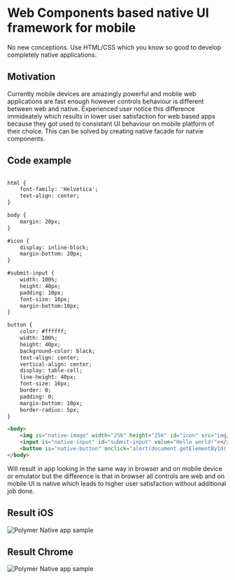 Web Components based native UI framework for mobile
===================================================

No new conceptions. Use HTML/CSS which you know so good to develop completely native applications.

Motivation
----------
Currently mobile devices are amazingly powerful and mobile web applications are fast enough however controls behaviour is different between web and native. Experienced user notice this difference immideately which results in lower user satisfaction for web based apps because they got used to consistant UI behaviour on mobile platform of their choice. This can be solved by creating native facade for natvie components.


Code example
------------

```html

html {
    font-family: 'Helvetica';
    text-align: center;
}

body {
    margin: 20px;
}

#icon {
    display: inline-block;
    margin-bottom: 20px;
}

#submit-input {
    width: 100%;
    height: 40px;
    padding: 10px;
    font-size: 16px;
    margin-bottom:10px;
}

button {
    color: #ffffff;
    width: 100%;
    height: 40px;
    background-color: black;
    text-align: center;
    vertical-align: center;
    display: table-cell;
    line-height: 40px;
    font-size: 16px;
    border: 0;
    padding: 0;
    margin-bottom: 10px;
    border-radius: 5px;
}

<body>
    <img is="native-image" width="256" height="256" id="icon" src="img/lenna.png"></img>
    <input is="native-input" id="submit-input" value="Hello world!"></input>
    <button is="native-button" onclick="alert(document.getElementById('submit-input').value);">Alert input value</button>
</body>
```

Will result in app looking in the same way in browser and on mobile device or emulator but the difference is that in browser all controls are web and on mobile UI is native which leads to higher user satisfaction without additional job done.

Result iOS
-------------
![Polymer Native app sample](https://github.com/PixelsCommander/polymer-native/blob/master/figures/app-screen.png?raw=true)

Result Chrome
-------------
![Polymer Native app sample](https://github.com/PixelsCommander/polymer-native/blob/master/figures/app-screen-browser.png?raw=true)